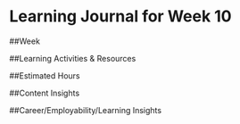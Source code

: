 # Learning Journal for Week 10

##Week

##Learning Activities & Resources

##Estimated Hours

##Content Insights

##Career/Employability/Learning Insights
